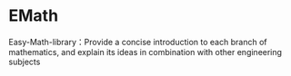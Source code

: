 # EMath
Easy-Math-library：Provide a concise introduction to each branch of mathematics, and explain its ideas in combination with other engineering subjects
